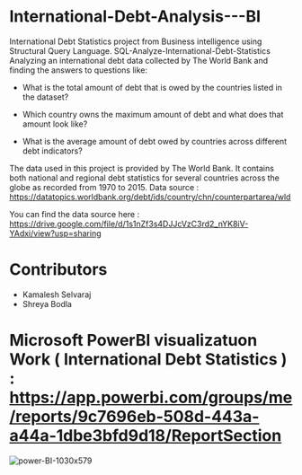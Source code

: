 # International-Debt-Analysis---BI
International Debt Statistics project from Business intelligence using Structural Query Language.
SQL-Analyze-International-Debt-Statistics
Analyzing an international debt data collected by The World Bank and finding the answers to questions like:
* What is the total amount of debt that is owed by the countries listed in the dataset?


* Which country owns the maximum amount of debt and what does that amount look like?


* What is the average amount of debt owed by countries across different debt indicators?


The data used in this project is provided by The World Bank. It contains both national and regional debt statistics for several countries across the globe as recorded from 1970 to 2015.
Data source : https://datatopics.worldbank.org/debt/ids/country/chn/counterpartarea/wld

You can find the data source here :  https://drive.google.com/file/d/1s1nZf3s4DJJcVzC3rd2_nYK8iV-YAdxi/view?usp=sharing

# Contributors
* Kamalesh Selvaraj
* Shreya Bodla

# Microsoft PowerBI visualizatuon Work ( International Debt Statistics ) : https://app.powerbi.com/groups/me/reports/9c7696eb-508d-443a-a44a-1dbe3bfd9d18/ReportSection

![power-BI-1030x579](https://user-images.githubusercontent.com/72293918/135707333-88e96486-2315-4177-bb2b-64356fdab2b0.png)


